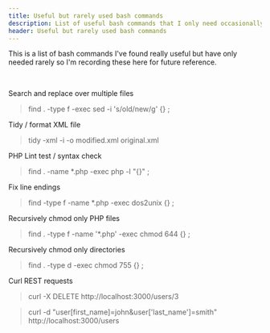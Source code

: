 ```yaml
---
title: Useful but rarely used bash commands
description: List of useful bash commands that I only need occasionally
header: Useful but rarely used bash commands
---
```



This is a list of bash commands I've found really useful but have only needed rarely so I'm recording these here for future reference.

&nbsp;

Search and replace over multiple files

> find . -type f -exec sed -i 's/old/new/g' {} \;

Tidy / format XML file

> tidy -xml -i -o modified.xml original.xml

PHP Lint test / syntax check

> find . -name \*.php -exec php -l "{}" \;

Fix line endings

>  find -type f -name \*.php -exec dos2unix {} \;

Recursively chmod only PHP files

> find . -type f -name '\*.php' -exec chmod 644 {} \;

Recursively chmod only directories

> find . -type d -exec chmod 755 {} \;

Curl REST requests

> curl -X DELETE http://localhost:3000/users/3

> curl -d "user[first_name]=john&user['last_name']=smith" http://localhost:3000/users

&nbsp;
